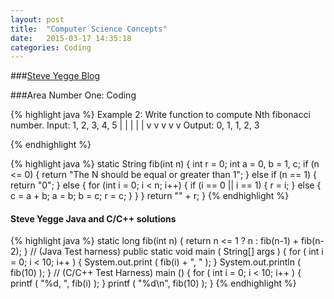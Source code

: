 ```yaml
---
layout: post
title:  "Computer Science Concepts"
date:   2015-03-17 14:35:18
categories: Coding
---
```


###[Steve Yegge Blog](https://sites.google.com/site/steveyegge2/five-essential-phone-screen-questions)

###Area Number One: Coding

{% highlight java %}
Example 2:  Write function to compute Nth fibonacci number.
Input:  1, 2, 3, 4, 5
        |  |  |  |  |
        v  v  v  v  v
Output: 0, 1, 1, 2, 3

{% endhighlight %}

{% highlight java %}
  static String fib(int n) {
    int r = 0;
    int a = 0, b = 1, c;
    if (n <= 0) {
      return "The N should be equal or greater than 1";
    } else if (n == 1) {
      return "0";
    } else {
      for (int i = 0; i < n; i++) {
        if (i == 0 || i == 1) {
          r = i;
        } else {
          c = a + b;
          a = b;
          b = c;
          r = c;
        }
      }
    }
    return "" + r;
  }
{% endhighlight %}

#### Steve Yegge Java and C/C++ solutions
{% highlight java %}
  static long fib(int n) {
    return n <= 1 ? n : fib(n-1) + fib(n-2);
  }
  // (Java Test harness)
  public static void main ( String[] args ) {
    for ( int i = 0; i < 10; i++ ) {
      System.out.print ( fib(i) + ", " );
    }
    System.out.println ( fib(10) );
  }
  // (C/C++ Test Harness)
  main () {
    for ( int i = 0; i < 10; i++ ) {
      printf ( "%d, ", fib(i) );
    }
    printf ( "%d\n", fib(10) );
  }
{% endhighlight %}
